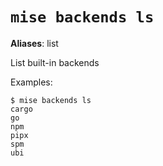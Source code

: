 # `mise backends ls`

**Aliases**: list

List built-in backends

Examples:

    $ mise backends ls
    cargo
    go
    npm
    pipx
    spm
    ubi

